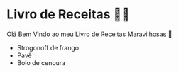 # Livro de Receitas :woman_cook:

Olá Bem Vindo ao meu Livro de Receitas Maravilhosas :wave:

- Strogonoff de frango
- Pavê
- Bolo de cenoura

